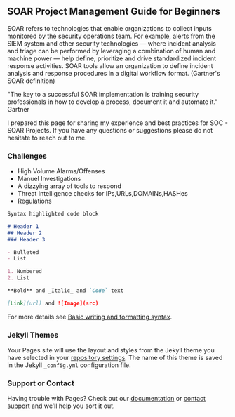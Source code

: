 ## SOAR Project Management Guide for Beginners

SOAR refers to technologies that enable organizations to collect inputs monitored by the security operations team. For example, alerts from the SIEM system and other security technologies — where incident analysis and triage can be performed by leveraging a combination of human and machine power — help define, prioritize and drive standardized incident response activities. SOAR tools allow an organization to define incident analysis and response procedures in a digital workflow format. (Gartner's SOAR definition)

"The key to a successful SOAR implementation is training security
professionals in how to develop a process, document it and
automate it." Gartner


I prepared this page for sharing my experience and best practices for SOC - SOAR Projects. If you have any questions or suggestions please do not hesitate to reach out to me.


### Challenges

- High Volume Alarms/Offenses
- Manuel Investigations
- A dizzying array of tools to respond
- Threat Intelligence checks for IPs,URLs,DOMAINs,HASHes
- Regulations

```markdown
Syntax highlighted code block

# Header 1
## Header 2
### Header 3

- Bulleted
- List

1. Numbered
2. List

**Bold** and _Italic_ and `Code` text

[Link](url) and ![Image](src)
```

For more details see [Basic writing and formatting syntax](https://docs.github.com/en/github/writing-on-github/getting-started-with-writing-and-formatting-on-github/basic-writing-and-formatting-syntax).

### Jekyll Themes

Your Pages site will use the layout and styles from the Jekyll theme you have selected in your [repository settings](https://github.com/yukselao/yukselao.github.io/settings/pages). The name of this theme is saved in the Jekyll `_config.yml` configuration file.

### Support or Contact

Having trouble with Pages? Check out our [documentation](https://docs.github.com/categories/github-pages-basics/) or [contact support](https://support.github.com/contact) and we’ll help you sort it out.
